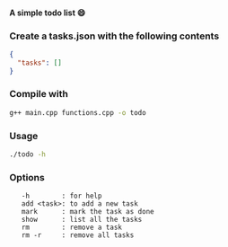 #### A simple todo list :smile:

### Create a tasks.json with the following contents

```json
{
  "tasks": []
}
```

### Compile with

```bash
g++ main.cpp functions.cpp -o todo
```

### Usage

```bash
./todo -h
```

### Options

```code
   -h        : for help
   add <task>: to add a new task
   mark      : mark the task as done
   show      : list all the tasks
   rm        : remove a task
   rm -r     : remove all tasks
```
